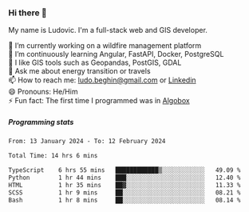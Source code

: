 ### Hi there 👋

My name is Ludovic. I'm a full-stack web and GIS developer.

 🔭 I’m currently working on a wildfire management platform<br/>
 🌱 I’m continuously learning Angular, FastAPI, Docker, PostgreSQL<br/>
 👯 I like GIS tools such as Geopandas, PostGIS, GDAL<br/>
 💬 Ask me about energy transition or travels<br/>
 📫 How to reach me: ludo.beghin@gmail.com or [Linkedin](https://www.linkedin.com/in/ludovic-beghin/)<br/>
 😄 Pronouns: He/Him<br/>
 ⚡ Fun fact: The first time I programmed was in [Algobox](https://fr.wikipedia.org/wiki/Algobox)<br/>

##### Programming stats
<!--START_SECTION:waka-->

```txt
From: 13 January 2024 - To: 12 February 2024

Total Time: 14 hrs 6 mins

TypeScript    6 hrs 55 mins   ████████████▒░░░░░░░░░░░░   49.09 %
Python        1 hr 44 mins    ███░░░░░░░░░░░░░░░░░░░░░░   12.40 %
HTML          1 hr 35 mins    ██▓░░░░░░░░░░░░░░░░░░░░░░   11.33 %
SCSS          1 hr 9 mins     ██░░░░░░░░░░░░░░░░░░░░░░░   08.21 %
Bash          1 hr 8 mins     ██░░░░░░░░░░░░░░░░░░░░░░░   08.14 %
```

<!--END_SECTION:waka-->
